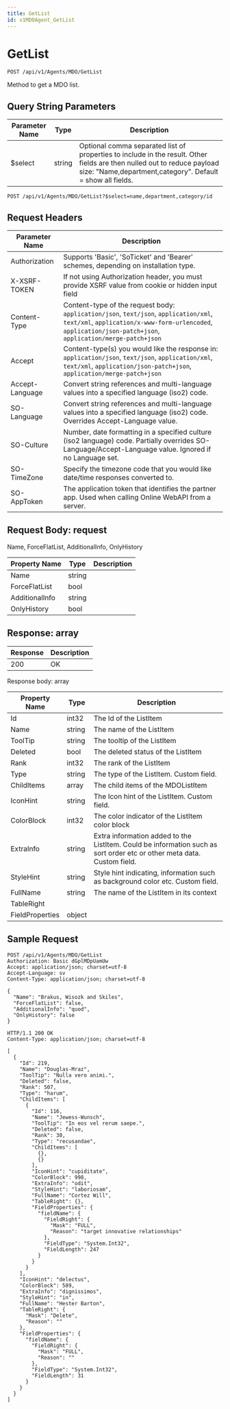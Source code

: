 ```yaml
---
title: GetList
id: v1MDOAgent_GetList
---
```


# GetList

```http
POST /api/v1/Agents/MDO/GetList
```

Method to get a MDO list.







## Query String Parameters

| Parameter Name | Type |  Description |
|----------------|------|--------------|
| $select | string |  Optional comma separated list of properties to include in the result. Other fields are then nulled out to reduce payload size: "Name,department,category". Default = show all fields. |

```http
POST /api/v1/Agents/MDO/GetList?$select=name,department,category/id
```


## Request Headers

| Parameter Name | Description |
|----------------|-------------|
| Authorization  | Supports 'Basic', 'SoTicket' and 'Bearer' schemes, depending on installation type. |
| X-XSRF-TOKEN   | If not using Authorization header, you must provide XSRF value from cookie or hidden input field |
| Content-Type | Content-type of the request body: `application/json`, `text/json`, `application/xml`, `text/xml`, `application/x-www-form-urlencoded`, `application/json-patch+json`, `application/merge-patch+json` |
| Accept         | Content-type(s) you would like the response in: `application/json`, `text/json`, `application/xml`, `text/xml`, `application/json-patch+json`, `application/merge-patch+json` |
| Accept-Language | Convert string references and multi-language values into a specified language (iso2) code. |
| SO-Language | Convert string references and multi-language values into a specified language (iso2) code. Overrides Accept-Language value. |
| SO-Culture | Number, date formatting in a specified culture (iso2 language) code. Partially overrides SO-Language/Accept-Language value. Ignored if no Language set. |
| SO-TimeZone | Specify the timezone code that you would like date/time responses converted to. |
| SO-AppToken | The application token that identifies the partner app. Used when calling Online WebAPI from a server. |

## Request Body: request  

Name, ForceFlatList, AdditionalInfo, OnlyHistory 

| Property Name | Type |  Description |
|----------------|------|--------------|
| Name | string |  |
| ForceFlatList | bool |  |
| AdditionalInfo | string |  |
| OnlyHistory | bool |  |


## Response: array



| Response | Description |
|----------------|-------------|
| 200 | OK |

Response body: array

| Property Name | Type |  Description |
|----------------|------|--------------|
| Id | int32 | The Id of the ListItem |
| Name | string | The name of the ListItem |
| ToolTip | string | The tooltip of the ListItem |
| Deleted | bool | The deleted status of the ListItem |
| Rank | int32 | The rank of the ListItem |
| Type | string | The type of the ListItem. Custom field. |
| ChildItems | array | The child items of the MDOListItem |
| IconHint | string | The Icon hint of the ListItem. Custom field. |
| ColorBlock | int32 | The color indicator of the ListItem color block |
| ExtraInfo | string | Extra information added to the ListItem. Could be information such as sort order etc or other meta data. Custom field. |
| StyleHint | string | Style hint indicating, information such as background color etc. Custom field. |
| FullName | string | The name of the ListItem in its context |
| TableRight |  |  |
| FieldProperties | object |  |

## Sample Request

```http!
POST /api/v1/Agents/MDO/GetList
Authorization: Basic dGplMDpUamUw
Accept: application/json; charset=utf-8
Accept-Language: sv
Content-Type: application/json; charset=utf-8

{
  "Name": "Brakus, Wisozk and Skiles",
  "ForceFlatList": false,
  "AdditionalInfo": "quod",
  "OnlyHistory": false
}
```

```http_
HTTP/1.1 200 OK
Content-Type: application/json; charset=utf-8

[
  {
    "Id": 219,
    "Name": "Douglas-Mraz",
    "ToolTip": "Nulla vero animi.",
    "Deleted": false,
    "Rank": 507,
    "Type": "harum",
    "ChildItems": [
      {
        "Id": 116,
        "Name": "Jewess-Wunsch",
        "ToolTip": "In eos vel rerum saepe.",
        "Deleted": false,
        "Rank": 30,
        "Type": "recusandae",
        "ChildItems": [
          {},
          {}
        ],
        "IconHint": "cupiditate",
        "ColorBlock": 998,
        "ExtraInfo": "odit",
        "StyleHint": "laboriosam",
        "FullName": "Cortez Will",
        "TableRight": {},
        "FieldProperties": {
          "fieldName": {
            "FieldRight": {
              "Mask": "FULL",
              "Reason": "target innovative relationships"
            },
            "FieldType": "System.Int32",
            "FieldLength": 247
          }
        }
      }
    ],
    "IconHint": "delectus",
    "ColorBlock": 589,
    "ExtraInfo": "dignissimos",
    "StyleHint": "in",
    "FullName": "Hester Barton",
    "TableRight": {
      "Mask": "Delete",
      "Reason": ""
    },
    "FieldProperties": {
      "fieldName": {
        "FieldRight": {
          "Mask": "FULL",
          "Reason": ""
        },
        "FieldType": "System.Int32",
        "FieldLength": 31
      }
    }
  }
]
```